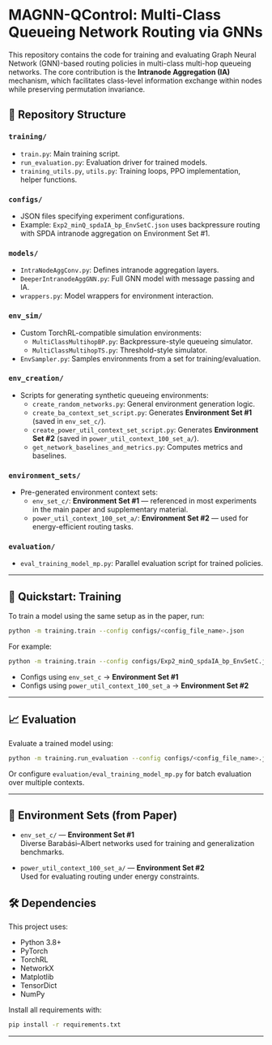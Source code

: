 # MAGNN-QControl: Multi-Class Queueing Network Routing via GNNs

This repository contains the code for training and evaluating Graph Neural Network (GNN)-based routing policies in multi-class multi-hop queueing networks. The core contribution is the **Intranode Aggregation (IA)** mechanism, which facilitates class-level information exchange within nodes while preserving permutation invariance.

## 📂 Repository Structure

### `training/`
- `train.py`: Main training script.
- `run_evaluation.py`: Evaluation driver for trained models.
- `training_utils.py`, `utils.py`: Training loops, PPO implementation, helper functions.

### `configs/`
- JSON files specifying experiment configurations.  
- Example: `Exp2_minQ_spdaIA_bp_EnvSetC.json` uses backpressure routing with SPDA intranode aggregation on Environment Set #1.

### `models/`
- `IntraNodeAggConv.py`: Defines intranode aggregation layers.
- `DeeperIntranodeAggGNN.py`: Full GNN model with message passing and IA.
- `wrappers.py`: Model wrappers for environment interaction.

### `env_sim/`
- Custom TorchRL-compatible simulation environments:
  - `MultiClassMultihopBP.py`: Backpressure-style queueing simulator.
  - `MultiClassMultihopTS.py`: Threshold-style simulator.
- `EnvSampler.py`: Samples environments from a set for training/evaluation.

### `env_creation/`
- Scripts for generating synthetic queueing environments:
  - `create_random_networks.py`: General environment generation logic.
  - `create_ba_context_set_script.py`: Generates **Environment Set #1** (saved in `env_set_c/`).
  - `create_power_util_context_set_script.py`: Generates **Environment Set #2** (saved in `power_util_context_100_set_a/`).
  - `get_network_baselines_and_metrics.py`: Computes metrics and baselines.

### `environment_sets/`
- Pre-generated environment context sets:
  - `env_set_c/`: **Environment Set #1** — referenced in most experiments in the main paper and supplementary material.
  - `power_util_context_100_set_a/`: **Environment Set #2** — used for energy-efficient routing tasks.

### `evaluation/`
- `eval_training_model_mp.py`: Parallel evaluation script for trained policies.

---

## 🚀 Quickstart: Training

To train a model using the same setup as in the paper, run:

```bash
python -m training.train --config configs/<config_file_name>.json
```

For example:

```bash
python -m training.train --config configs/Exp2_minQ_spdaIA_bp_EnvSetC.json/Exp2_minQ_spdaIA_bp_EnvSetC.json
```

- Configs using `env_set_c` → **Environment Set #1**  
- Configs using `power_util_context_100_set_a` → **Environment Set #2**

---

## 📈 Evaluation

Evaluate a trained model using:

```bash
python -m training.run_evaluation --config configs/<config_file_name>.json
```

Or configure `evaluation/eval_training_model_mp.py` for batch evaluation over multiple contexts.

---

## 🧪 Environment Sets (from Paper)

- `env_set_c/` — **Environment Set #1**  
  Diverse Barabási–Albert networks used for training and generalization benchmarks.

- `power_util_context_100_set_a/` — **Environment Set #2**  
  Used for evaluating routing under energy constraints.


## 🛠 Dependencies

This project uses:
- Python 3.8+
- PyTorch
- TorchRL
- NetworkX
- Matplotlib
- TensorDict
- NumPy

Install all requirements with:

```bash
pip install -r requirements.txt
```

---